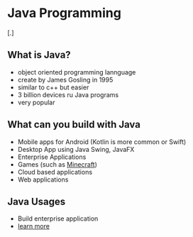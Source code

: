 # Java Programming

[.]

## What is Java?
- object oriented programming lannguage
- create by James Gosling in 1995
- similar to c++ but easier
- 3 billion devices ru  Java programs
- very popular

## What can you build with Java
- Mobile apps for Android (Kotlin is more common or Swift)
- Desktop App using Java Swing, JavaFX
- Enterprise Applications
- Games (such as [Minecraft](https://en.wikipedia.org/wiki/Minecraft))
- Cloud based applications
- Web applications


## Java Usages
- Build enterprise application
- [learn more](https://www.freecodecamp.org/news/what-is-java-used-for/)

## 

